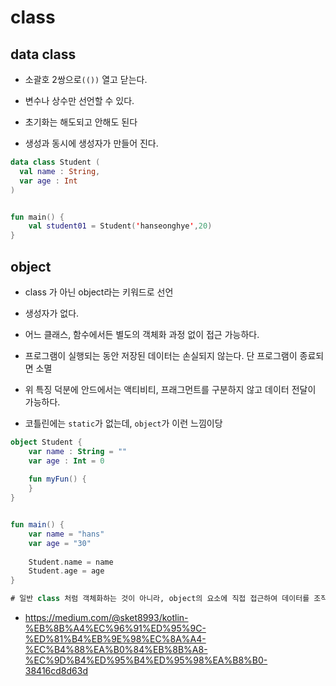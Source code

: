 # class

## data class

- 소괄호 2쌍으로`(())` 열고 닫는다.

- 변수나 상수만 선언할 수 있다.

- 초기화는 해도되고 안해도 된다

- 생성과 동시에 생성자가 만들어 진다.


```kotlin
data class Student (
  val name : String,
  var age : Int
)


fun main() {
    val student01 = Student('hanseonghye',20)
}
```





## object

- class 가 아닌 object라는 키워드로 선언

- 생성자가 없다.
- 어느 클래스, 함수에서든 별도의 객체화 과정 없이 접근 가능하다.
- 프로그램이 실행되는 동안 저장된 데이터는 손실되지 않는다. 단 프로그램이 종료되면 소멸
- 위 특징 덕분에 안드에서는 액티비티, 프래그먼트를 구분하지 않고 데이터 전달이 가능하다.
- 코틀린에는 `static`가 없는데, `object`가 이런 느낌이당



```kotlin
object Student {
    var name : String = ""
    var age : Int = 0
    
    fun myFun() {
    }
}


fun main() {
    var name = "hans"
    var age = "30"
    
    Student.name = name
    Student.age = age
}

# 일반 class 처럼 객체화하는 것이 아니라, object의 요소에 직접 접근하여 데이터를 조작하고 데이터 및 함 수 호출을 한다.
```







- https://medium.com/@sket8993/kotlin-%EB%8B%A4%EC%96%91%ED%95%9C-%ED%81%B4%EB%9E%98%EC%8A%A4-%EC%B4%88%EA%B0%84%EB%8B%A8-%EC%9D%B4%ED%95%B4%ED%95%98%EA%B8%B0-38416cd8d63d